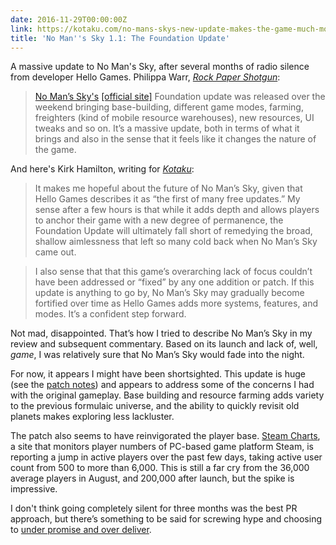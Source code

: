 ```yaml
---
date: 2016-11-29T00:00:00Z
link: https://kotaku.com/no-mans-skys-new-update-makes-the-game-much-more-ground-1789436937
title: 'No Man''s Sky 1.1: The Foundation Update'
---
```


A massive update to No Man's Sky, after several months of radio silence from developer Hello Games. Philippa Warr, [_Rock Paper Shotgun_][rps]: 

> [No Man’s Sky's](https://www.rockpapershotgun.com/tag/No-Mans-Sky/) [[official site]](http://www.no-mans-sky.com/) Foundation update was released over the weekend bringing base-building, different game modes, farming, freighters (kind of mobile resource warehouses), new resources, UI tweaks and so on. It’s a massive update, both in terms of what it brings and also in the sense that it feels like it changes the nature of the game. 

And here's Kirk Hamilton, writing for [_Kotaku_][kotaku]: 

>  It makes me hopeful about the future of No Man’s Sky, given that Hello Games describes it as “the first of many free updates.” My sense after a few hours is that while it adds depth and allows players to anchor their game with a new degree of permanence, the Foundation Update will ultimately fall short of remedying the broad, shallow aimlessness that left so many cold back when No Man’s Sky came out.

> I also sense that that this game’s overarching lack of focus couldn’t have been addressed or “fixed” by any one addition or patch. If this update is anything to go by, No Man’s Sky may gradually become fortified over time as Hello Games adds more systems, features, and modes. It’s a confident step forward. 

Not mad, disappointed. That’s how I tried to describe No Man’s Sky in my review and subsequent commentary. Based on its launch and lack of, well, _game_, I was relatively sure that No Man’s Sky would fade into the night. 

For now, it appears I might have been shortsighted. This update is huge (see the [patch notes][]) and appears to address some of the concerns I had with the original gameplay. Base building and resource farming adds variety to the previous formulaic universe, and the ability to quickly revisit old planets makes exploring less lackluster. 

The patch also seems to have reinvigorated the player base. [Steam Charts][], a site that monitors player numbers of PC-based game platform Steam, is reporting a jump in active players over the past few days, taking active user count from 500 to more than 6,000. This is still a far cry from the 36,000 average players in August, and 200,000 after launch, but the spike is impressive.  

I don't think going completely silent for three months was the best PR approach, but there’s something to be said for screwing hype and choosing to [under promise and over deliver][tweet]. 



[kotaku]: https://kotaku.com/no-mans-skys-new-update-makes-the-game-much-more-ground-1789436937
[rps]: https://www.rockpapershotgun.com/2016/11/28/no-mans-sky-foundation-update/
[steam charts]: http://steamcharts.com/app/275850#6m
[patch notes]: http://www.no-mans-sky.com/foundation-update/
[tweet]: https://twitter.com/NoMansSky/status/802890624047443968
